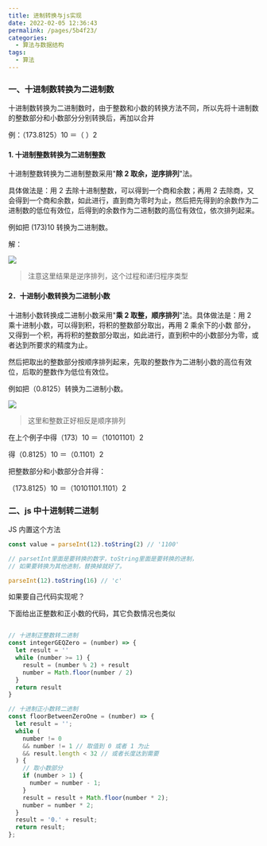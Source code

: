 ```yaml
---
title: 进制转换与js实现
date: 2022-02-05 12:36:43
permalink: /pages/5b4f23/
categories:
  - 算法与数据结构
tags:
  - 算法
---
```


### 一、十进制数转换为二进制数

十进制数转换为二进制数时，由于整数和小数的转换方法不同，所以先将十进制数的整数部分和小数部分分别转换后，再加以合并

例：（173.8125）10 ＝（ ）2

#### 1. 十进制整数转换为二进制整数

十进制整数转换为二进制整数采用"**除 2 取余，逆序排列**"法。

具体做法是：用 2 去除十进制整数，可以得到一个商和余数；再用 2 去除商，又会得到一个商和余数，如此进行，直到商为零时为止，然后把先得到的余数作为二进制数的低位有效位，后得到的余数作为二进制数的高位有效位，依次排列起来。

例如把 (173)10 转换为二进制数。

解：

![](https://qiniu.espe.work/blog/20220205131430.png)

> 注意这里结果是逆序排列，这个过程和递归程序类型

#### 2．十进制小数转换为二进制小数

十进制小数转换成二进制小数采用"**乘 2 取整，顺序排列**"法。具体做法是：用 2 乘十进制小数，可以得到积，将积的整数部分取出，再用 2 乘余下的小数 部分，又得到一个积，再将积的整数部分取出，如此进行，直到积中的小数部分为零，或者达到所要求的精度为止。

然后把取出的整数部分按顺序排列起来，先取的整数作为二进制小数的高位有效位，后取的整数作为低位有效位。

例如把（0.8125）转换为二进制小数。

![](https://qiniu.espe.work/blog/20220205131601.png)

> 这里和整数正好相反是顺序排列

在上个例子中得（173）10 ＝（10101101）2

得（0.8125）10 ＝（0.1101）2

把整数部分和小数部分合并得：

（173.8125）10 ＝（10101101.1101）2

### 二、js 中十进制转二进制

JS 内置这个方法

```js
const value = parseInt(12).toString(2) // '1100'

// parsetInt里面是要转换的数字，toString里面是要转换的进制，
// 如果要转换为其他进制，替换掉就好了。

parseInt(12).toString(16) // 'c'
```

如果要自己代码实现呢？

下面给出正整数和正小数的代码，其它负数情况也类似

```js

// 十进制正整数转二进制
const integerGEQZero = (number) => {
  let result = ''
  while (number >= 1) {
    result = (number % 2) + result
    number = Math.floor(number / 2)
  }
  return result
}

// 十进制正小数转二进制
const floorBetweenZeroOne = (number) => {
  let result = '';
  while (
    number != 0
    && number != 1 // 取值到 0 或者 1 为止
    && result.length < 32 // 或者长度达到需要
  ) {
    // 取小数部分
    if (number > 1) {
      number = number - 1;
    }
    result = result + Math.floor(number * 2);
    number = number * 2;
  }
  result = '0.' + result;
  return result;
};
```
